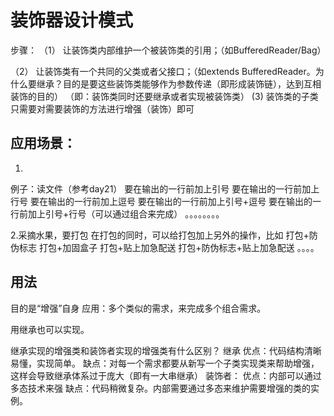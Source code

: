 # 装饰器设计模式
步骤：
（1）	让装饰类内部维护一个被装饰类的引用；（如BufferedReader/Bag）

（2）	让装饰类有一个共同的父类或者父接口；（如extends BufferedReader。为什么要继承？目的是要这些装饰类能够作为参数传递（即形成装饰链），达到互相装饰的目的）
（即：装饰类同时还要继承或者实现被装饰类）
(3) 装饰类的子类只需要对需要装饰的方法进行增强（装饰）即可


## 应用场景：
1.
例子：读文件（参考day21）
要在输出的一行前加上引号
要在输出的一行前加上行号
要在输出的一行前加上逗号
要在输出的一行前加上引号+逗号
要在输出的一行前加上引号+行号（可以通过组合来完成）
。。。。。。。。

2.采摘水果，要打包
在打包的同时，可以给打包加上另外的操作，比如
打包+防伪标志
打包+加固盒子
打包+贴上加急配送
打包+防伪标志+贴上加急配送
。。。。


## 用法
目的是“增强”自身
应用：多个类似的需求，来完成多个组合需求。


用继承也可以实现。

继承实现的增强类和装饰者实现的增强类有什么区别？
继承
优点：代码结构清晰易懂，实现简单。
缺点：对每一个需求都要从新写一个子类实现类来帮助增强，这样会导致继承体系过于庞大（即有一大串继承）
装饰者：
优点：内部可以通过多态技术来强
缺点：代码稍微复杂。内部需要通过多态来维护需要增强的类的实例。
